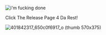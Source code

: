 ![i'm fucking done](https://github.com/user-attachments/assets/b83b8b2e-0ca3-4707-87cb-ecd615375c2a)

Click The Release Page 4 Da Rest!

![401842317_650c0f6917_o (thumb 570x375)](https://github.com/user-attachments/assets/2f75b0cf-7cd3-4a14-9438-bc712b08e89c)
